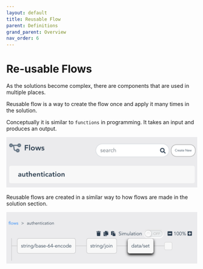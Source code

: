 ```yaml
---
layout: default
title: Reusable Flow
parent: Definitions
grand_parent: Overview
nav_order: 6
---
```


# Re-usable Flows
As the solutions become complex, there are components that are used in multiple places.

Reusable flow is a way to create the flow once and apply it many times in the solution.

Conceptually it is similar to `functions` in programming. It takes an input and produces an output.

![Flow](/assets/images/flow.png)

Reusable flows are created in a similar way to how flows are made in the solution section.

![Flow](/assets/images/flow1.png)
